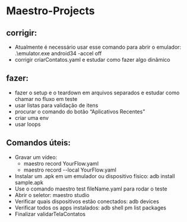 # Maestro-Projects
## corrigir:
- Atualmente é necessário usar esse comando para abrir o emulador: .\emulator.exe android34 -accel off
- corrigir criarContatos.yaml e estudar como fazer algo dinâmico

## fazer:
- fazer o setup e o teardown em arquivos separados e estudar como chamar no fluxo em teste
- usar listas para validação de itens
- procurar o comando do botão “Aplicativos Recentes”
- criar uma env
- usar loops

## Comandos úteis:
- Gravar um vídeo: 
    - maestro record YourFlow.yaml 
    - maestro record --local YourFlow.yaml
- Instalar um .apk em um emulador ou dispositivo físico: adb install sample.apk
- Use o comando maestro test fileName.yaml para rodar o teste
- Abrir o seletor: maestro studio
- Verificar quais dispositivos estão conectados: adb devices
- Verificar todos os apps instalados: adb shell pm list packages
- Finalizar validarTelaContatos